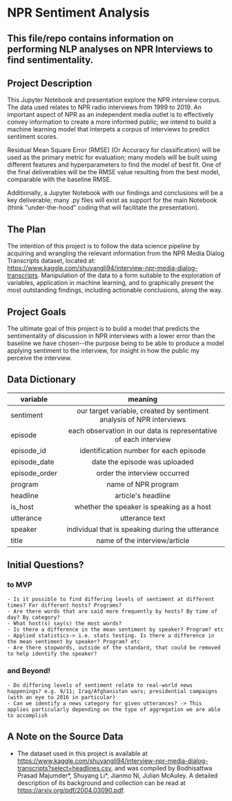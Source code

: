 # NPR Sentiment Analysis

## This file/repo contains information on performing NLP analyses on NPR Interviews to find sentimentality.

## Project Description

This Jupyter Notebook and presentation explore the NPR interview corpus. The data used relates to NPR radio interviews from 1999 to 2019. An important aspect of NPR as an independent media outlet is to effectively convey information to create a more informed public; we intend to build a machine learning model that interpets a corpus of interviews to predict sentiment scores.

Residual Mean Square Error (RMSE) (Or Accuracy for classification) will be used as the primary metric for evaluation; many models will be built using different features and hyperparameters to find the model of best fit.  One of the final deliverables will be the RMSE value resulting from the best model, comparable with the baseline RMSE.

Additionally, a Jupyter Notebook with our findings and conclusions will be a key deliverable; many .py files will exist as support for the main Notebook (think "under-the-hood" coding that will facilitate the presentation).


## The Plan

The intention of this project is to follow the data science pipeline by acquiring and wrangling the relevant information from the NPR Media Dialog Transcripts dataset, located at: https://www.kaggle.com/shuyangli94/interview-npr-media-dialog-transcripts. Manipulation of the data to a form suitable to the exploration of variables, application in machine learning, and to graphically present the most outstanding findings, including actionable conclusions, along the way.

## Project Goals

The ultimate goal of this project is to build a model that predicts the sentimentality of discussion in NPR interviews with a lower error than the baseline we have chosen--the purpose being to be able to produce a model applying sentiment to the interview, for insight in how the public my perceive the interview.

## Data Dictionary

| variable      | meaning       |
| ------------- |:-------------:|
| sentiment | our target variable, created by sentiment analysis of NPR interviews |
| episode | each observation in our data is representative of each interview |
| episode_id | identification number for each episode |
| episode_date | date the episode was uploaded |
| episode_order | order the interview occurred |
| program | name of NPR program |
| headline | article's headline |
| is_host | whether the speaker is speaking as a host |
| utterance | utterance text |
| speaker | individual that is speaking during the utterance | 
| title | name of the interview/article | 


## Initial Questions?
### to MVP
    - Is it possible to find differing levels of sentiment at different times? For different hosts? Programs?
    - Are there words that are said more frequently by hosts? By time of day? By category?
    - What host(s) say(s) the most words?
    - Is there a difference in the mean sentiment by speaker? Program? etc
    - Applied statistics-> i.e. stats testing. Is there a difference in the mean sentiment by speaker? Program? etc 
    - Are there stopwords, outside of the standard, that could be removed to help identify the speaker?
    
### and Beyond!
    - Do differing levels of sentiment relate to real-world news happenings? e.g. 9/11; Iraq/Afghanistan wars; presidential campaigns (with an eye to 2016 in particular)
    - Can we identify a news category for given utterances? -> This applies particularly depending on the type of aggregation we are able to accomplish

<!-- ##  Steps to Reproduce

There are several python files that can be used to acquire, clean, prepare and otherwise manipulate the data in advance of exploration, feature selection, and modeling (listed below).

I split the data into X_train and y_train data sets for much of the exploration and modeling, and was careful that no features were directly dependent on the target variable. I created a couple of features of my own, which produced some useful insights, and dropped rows with null values (my final dataset was 44,864 rows long, from 52,442 that were downloaded using SQL)

Once the data is correctly prepared, it can be run through the sklearn preprocessing feature for polynomial regressiong and fit on the scaled X_train dataset, using only those features indicated from the recursive polynomial engineering feature selector (also an sklearn function).  This provided me with the best results for the purposes of my project.

LIST OF MODULES USED IN THE PROJECT, FOUND IN THE PROJECT DIRECTORY:
-- wrangle.py: for acquiring, cleaning, encoding, splitting and scaling the data.  
-- viz.py: used for creating several graphics for my final presentation
-- model.py: many, many different versions of the data were used in different feature selection and modeling algorithms; this module is helpful for splitting them up neatly.
-- feature_engineering.py: contains functions to help choose the 'best' features using certain sklearn functions 

Missing values: 

## Key findings, recommendations and takeaways
    
Many of my initial questions had clear answers, but through statistical analysis I was able to make safe assumptions, which in turn led me down paths that I may have otherwise missed. More square feet, bedrooms and bathrooms all correlate to higher tax value; who would have thought that the relationship between these factors works differently depending on your county? 

Even my model, which has room for improvement, was capable of predicting the tax value of homes--by over 10 percent on the test data, and with similar margins for the train and validate data. I expect it to perform as well on unseen data as well--keeping certain parameters constant.

## Recommendations

I recommend exploring the relationship between half bathrooms and tax value as an easy addition to the model that may bring some benefit.  Additionally, running the model on LA county as separate from Ventura and orange might see some benefit, seeing as there area some different ways that the features work on tax value there. Square feet per bathroom is an example here--it didn't make it into my model, but may have value for future models.  

## Next steps

Continuing to select new features from the Codeup database stands to improve the model--assuming they don't present unforeseen problems such as numerous null values, etc.  Fireplaces and pools and certain feature engineering around those elements in particular could be interesting (is it detrimental to have too many? for example). Even from my most preliminary analysis, it seemed that half baths were beneficial, and it would be interesting to look at similar phenomena in those other featurs mentioned (and unmentioned).  I would also like to explore the method I've used to eliminate outliers, at least for some features--I'm worried that there might have been some useful info that was dropped with the outliers, especially one bedroom homes.

The following is a brief list of items that I'd like to add to the model:

- Incorporate a "has half bath" feature
- Run models on other features, including the half-bath and sfpb
- Run models on LA versus other counties
- Pull in other features from SQL
- Ordinal encode the bathrooms and bedrooms -->

## A Note on the Source Data

- The dataset used in this project is available at https://www.kaggle.com/shuyangli94/interview-npr-media-dialog-transcripts?select=headlines.csv, and was compiled by Bodhisattwa Prasad Majumder*, Shuyang Li*, Jianmo Ni, Julian McAuley. A detailed description of its background and collection can be read at https://arxiv.org/pdf/2004.03090.pdf.


